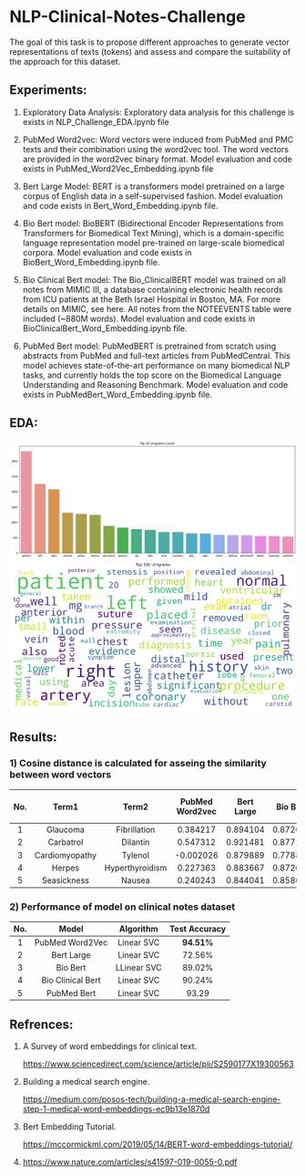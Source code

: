 # NLP-Clinical-Notes-Challenge
The goal of this task is to propose different approaches to generate vector representations of texts (tokens)  and assess and compare the suitability of the approach for this dataset.

## Experiments:
1) Exploratory Data Analysis: Exploratory data analysis for this challenge is exists in NLP_Challenge_EDA.ipynb file

2) PubMed Word2vec: Word vectors were induced from PubMed and PMC texts and their combination using the word2vec tool. 
                    The word vectors are provided in the word2vec binary format. Model evaluation and code exists in 
                    PubMed_Word2Vec_Embedding.ipynb file

3) Bert Large Model: BERT is a transformers model pretrained on a large corpus of English data in a self-supervised fashion.
                     Model evaluation and code exists in Bert_Word_Embedding.ipynb file.

4) Bio Bert model: BioBERT (Bidirectional Encoder Representations from Transformers for Biomedical Text Mining), which is
                   a domain-specific language representation model pre-trained on large-scale biomedical corpora. 
                   Model evaluation and code exists in BioBert_Word_Embedding.ipynb file.

5) Bio Clinical Bert model: The Bio_ClinicalBERT model was trained on all notes from MIMIC III, a database containing 
                           electronic health records from ICU patients at the Beth Israel Hospital in Boston, MA. For
                           more details on MIMIC, see here. All notes from the NOTEEVENTS table were included (~880M words).
                           Model evaluation and code exists in BioClinicalBert_Word_Embedding.ipynb file.

6) PubMed Bert model: PubMedBERT is pretrained from scratch using abstracts from PubMed and full-text articles from 
                      PubMedCentral. This model achieves state-of-the-art performance on many biomedical NLP tasks, 
                      and currently holds the top score on the Biomedical Language Understanding and Reasoning Benchmark.
                      Model evaluation and code exists in PubMedBert_Word_Embedding.ipynb file.
## EDA:
![1](img/top_unigrams.png)
![2](img/top_100_wordcloud.png)


## Results:

### 1) Cosine distance is calculated for asseing the similarity between word vectors 


| No. | Term1 | Term2 | PubMed Word2vec | Bert Large | Bio Bert | Bio Clinical Bert | PubMed Bert |
| :---: | :---: | :---: | :---: | :---: | :---: | :---: | :---: |
| 1     | Glaucoma | Fibrillation | 0.384217 | 0.894104 | 0.872067 | 0.941967 | **0.950928** |         
| 2     | Carbatrol | Dilantin | 0.547312 | 0.921481 | 0.877101 | 0.926522 | **0.954106** |
| 3     | Cardiomyopathy | Tylenol | -0.002026 | 0.879889 | 0.778894 | 0.901180 | **0.926579** |
| 4     | Herpes | Hyperthyroidism | 0.227363 | 0.883667 | 0.872658 | 0.909672 | **0.956872** |
| 5     | Seasickness | Nausea | 0.240243 | 0.844041 | 0.858088 | 0.827762 | **0.944510** |


### 2) Performance of model on clinical notes dataset

| No. | Model | Algorithm | Test Accuracy |
| :---: | :---: | :---: | :---: | 
| 1     | PubMed Word2Vec | Linear SVC  | **94.51%** |          
| 2     | Bert Large | Linear SVC | 72.56% | 
| 3     | Bio Bert | LLinear SVC | 89.02% | 
| 4     | Bio Clinical Bert | Linear SVC | 90.24% |
| 5     | PubMed Bert | Linear SVC| 93.29 | 


## Refrences:

1) A Survey of word embeddings for clinical text.

   https://www.sciencedirect.com/science/article/pii/S2590177X19300563

2) Building a medical search engine.
 
   https://medium.com/posos-tech/building-a-medical-search-engine-step-1-medical-word-embeddings-ec9b13e1870d

3) Bert Embedding Tutorial.

   https://mccormickml.com/2019/05/14/BERT-word-embeddings-tutorial/


4) https://www.nature.com/articles/s41597-019-0055-0.pdf
